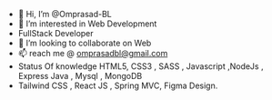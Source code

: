 - 👋 Hi, I’m @Omprasad-BL
- 👀 I’m interested in Web Development
- FullStack Developer
- 💞️ I’m looking to collaborate on Web
- 📫 reach me @ omprasadbl@gmail.com
- Status Of knowledge HTML5, CSS3 , SASS , Javascript ,NodeJs , Express Java , Mysql , MongoDB
- Tailwind CSS , React JS , Spring MVC, Figma Design.

<!---
Omprasad-BL/Omprasad-BL is a ✨ special ✨ repository because its `README.md` (this file) appears on your GitHub profile.
You can click the Preview link to take a look at your changes.
--->
